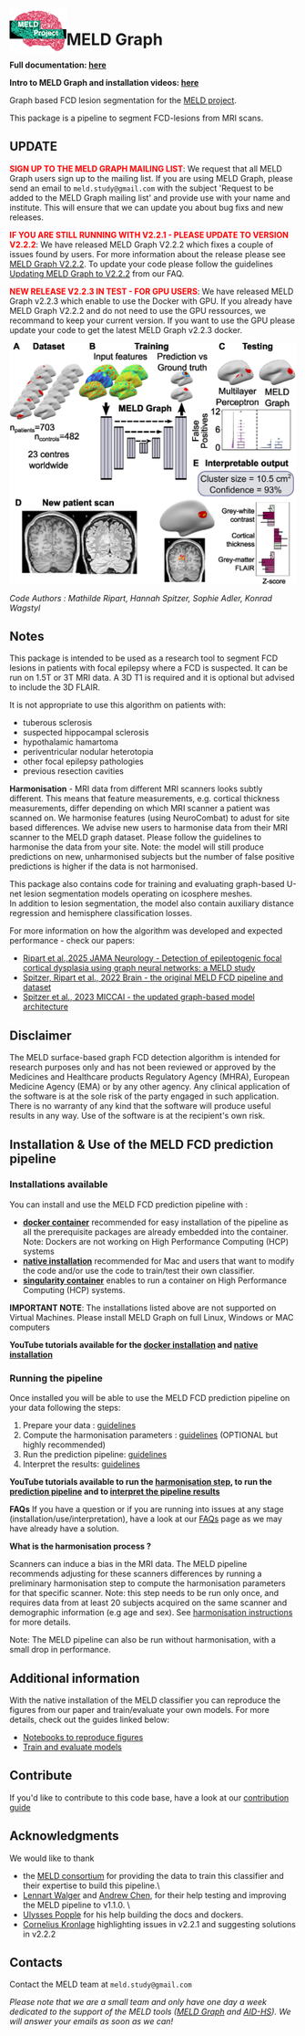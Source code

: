 <img src="https://raw.githubusercontent.com//MELDProject/meld_graph/main/docs/images/MELD_logo.png" alt="MELD logo" width="100" align="left"/> 

# MELD Graph 

**Full documentation: [here](https://meld-graph.readthedocs.io/en/latest/index.html)**

**Intro to MELD Graph and installation videos: [here](https://youtu.be/PIM1gwYNLns)**

Graph based FCD lesion segmentation for the [MELD project](https://meldproject.github.io/).

This package is a pipeline to segment FCD-lesions from MRI scans. 

## UPDATE

**<span style="color: red;">SIGN UP TO THE MELD GRAPH MAILING LIST</span>**:
We request that all MELD Graph users sign up to the mailing list. If you are using MELD Graph, please send an email to `meld.study@gmail.com` with the subject 'Request to be added to the MELD Graph mailing list' and provide use with your name and institute. This will ensure that we can update you about bug fixs and new releases. 

**<span style="color: red;">IF YOU ARE STILL RUNNING WITH V2.2.1 - PLEASE UPDATE TO VERSION V2.2.2</span>**:
We have released MELD Graph V2.2.2 which fixes a couple of issues found by users. For more information about the release please see [MELD Graph V2.2.2](https://github.com/MELDProject/meld_graph/releases/tag/v2.2.2). To update your code please follow the guidelines [Updating MELD Graph to V2.2.2](https://meld-graph.readthedocs.io/en/latest/FAQs.html#Updating-MELD-Graph-to-V2.2.2) from our FAQ.

**<span style="color: red;">NEW RELEASE V2.2.3 IN TEST - FOR GPU USERS</span>**: 
We have released MELD Graph v2.2.3 which enable to use the Docker with GPU. If you already have MELD Graph V2.2.2 and do not need to use the GPU ressources, we recommand to keep your current version. If you want to use the GPU please update your code to get the latest MELD Graph v2.2.3 docker. 

![overview](https://raw.githubusercontent.com//MELDProject/meld_graph/main/docs/images/Fig1_pipeline.jpg)

*Code Authors : Mathilde Ripart, Hannah Spitzer, Sophie Adler, Konrad Wagstyl*

## Notes

This package is intended to be used as a research tool to segment FCD lesions in patients with focal epilepsy where a FCD is suspected. It can be run on 1.5T or 3T MRI data. A 3D T1 is required and it is optional but advised to include the 3D FLAIR. 

It is not appropriate to use this algorithm on patients with:
- tuberous sclerosis
- suspected hippocampal sclerosis
- hypothalamic hamartoma
- periventricular nodular heterotopia
- other focal epilepsy pathologies
- previous resection cavities

**Harmonisation** - MRI data from different MRI scanners looks subtly different. This means that feature measurements, e.g. cortical thickness measurements, differ depending on which MRI scanner a patient was scanned on. We harmonise features (using NeuroCombat) to adust for site based differences. We advise new users to harmonise data from their MRI scanner to the MELD graph dataset. Please follow the guidelines to harmonise the data from your site. Note: the model will still produce predictions on new, unharmonised subjects but the number of false positive predictions is higher if the data is not harmonised.

This package also contains code for training and evaluating graph-based U-net lesion segmentation models operating on icosphere meshes. \
In addition to lesion segmentation, the model also contain auxiliary distance regression and hemisphere classification losses.

For more information on how the algorithm was developed and expected performance - check our papers: 
- [Ripart et al.,2025 JAMA Neurology -  Detection of epileptogenic focal cortical dysplasia using graph neural networks: a MELD study](https://jamanetwork.com/journals/jamaneurology/fullarticle/2830410)
- [Spitzer, Ripart et al., 2022 Brain - the original MELD FCD pipeline and dataset](https://academic.oup.com/brain/advance-article/doi/10.1093/brain/awac224/6659752)
- [Spitzer et al., 2023 MICCAI - the updated graph-based model architecture](https://arxiv.org/abs/2306.01375)


## Disclaimer

The MELD surface-based graph FCD detection algorithm is intended for research purposes only and has not been reviewed or approved by the Medicines and Healthcare products Regulatory Agency (MHRA), European Medicine Agency (EMA) or by any other agency. Any clinical application of the software is at the sole risk of the party engaged in such application. There is no warranty of any kind that the software will produce useful results in any way. Use of the software is at the recipient's own risk.

## Installation & Use of the MELD FCD prediction pipeline

### Installations available 
You can install and use the MELD FCD prediction pipeline with :
- [**docker container**](https://meld-graph.readthedocs.io/en/latest/install_docker.html) recommended for easy installation of the pipeline as all the prerequisite packages are already embedded into the container. Note: Dockers are not working on High Performance Computing (HCP) systems
- [**native installation**](https://meld-graph.readthedocs.io/en/latest/install_native.html) recommended for Mac and users that want to modify the code and/or use the code to train/test their own classifier. 
- [**singularity container**](https://meld-graph.readthedocs.io/en/latest/install_singularity.html) enables to run a container on High Performance Computing (HCP) systems.

**IMPORTANT NOTE**: The installations listed above are not supported on Virtual Machines. Please install MELD Graph on full Linux, Windows or MAC computers

**YouTube tutorials available for the [docker installation](https://youtu.be/oduOe6NDXLA) and [native installation](https://youtu.be/jUCahJ-AebM)**


### Running the pipeline 
Once installed you will be able to use the MELD FCD prediction pipeline on your data following the steps:
1. Prepare your data : [guidelines](https://meld-graph.readthedocs.io/en/latest/prepare_data.html)
2. Compute the harmonisation parameters : [guidelines](https://meld-graph.readthedocs.io/en/latest/harmonisation.html) (OPTIONAL but highly recommended)
3. Run the prediction pipeline: [guidelines](https://meld-graph.readthedocs.io/en/latest/run_prediction_pipeline.html)
4. Interpret the results: [guidelines](https://meld-graph.readthedocs.io/en/latest/interpret_results.html)

**YouTube tutorials available to run the [harmonisation step](https://youtu.be/te_TR6sA5sQ), to run the [prediction pipeline](https://youtu.be/OZg1HSzqKyc) and to [interpret the pipeline results](https://youtu.be/dSyd1zOn4F8)**

**FAQs** 
If you have a question or if you are running into issues at any stage (installation/use/interpretation), have a look at our [FAQs](https://meld-graph.readthedocs.io/en/latest/FAQs.html) page as we may have already have a solution. 

**What is the harmonisation process ?**

Scanners can induce a bias in the MRI data. The MELD pipeline recommends adjusting for these scanners differences by running a preliminary harmonisation step to compute the harmonisation parameters for that specific scanner. Note: this step needs to be run only once, and requires data from at least 20 subjects acquired on the same scanner and demographic information (e.g age and sex). See [harmonisation instructions](https://meld-graph.readthedocs.io/en/latest/harmonisation.html) for more details. 

Note: The MELD pipeline can also be run without harmonisation, with a small drop in performance.

## Additional information
With the native installation of the MELD classifier you can reproduce the figures from our paper and train/evaluate your own models.
For more details, check out the guides linked below:
- [Notebooks to reproduce figures](https://meld-graph.readthedocs.io/en/latest/figure_notebooks.html)
- [Train and evaluate models](https://meld-graph.readthedocs.io/en/latest/train_evaluate.html)

## Contribute
If you'd like to contribute to this code base, have a look at our [contribution guide](https://meld-graph.readthedocs.io/en/latest/contributing.html)


## Acknowledgments

We would like to thank 
- the [MELD consortium](https://meldproject.github.io//docs/collaborator_list.pdf) for providing the data to train this classifier and their expertise to build this pipeline.\
- [Lennart Walger](https://github.com/1-w) and [Andrew Chen](https://github.com/andy1764), for their help testing and improving the MELD pipeline to v1.1.0. \
- [Ulysses Popple](https://github.com/ulyssesdotcodes) for his help building the docs and dockers.
- [Cornelius Kronlage](https://github.com/ckronlage) highlighting issues in v2.2.1 and suggesting solutions in v2.2.2

## Contacts

Contact the MELD team at `meld.study@gmail.com`

*Please note that we are a small team and only have one day a week dedicated to the support of the MELD tools ([MELD Graph](https://github.com/MELDProject/meld_graph) and [AID-HS](https://github.com/MELDProject/AID-HS)). We will answer your emails as soon as we can!*
